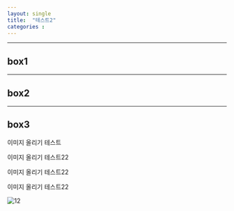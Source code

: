 ```yaml
---
layout: single
title:  "테스트2"
categories : 
---
```


---
box1
---

---
box2
---
---
box3
---

이미지 올리기 테스트

이미지 올리기 테스트22

이미지 올리기 테스트22

이미지 올리기 테스트22



![12](C:\Users\44455\Documents\GitHub\iamjinuk.github.io\images\2021-01-13-test2\12.JPG)
